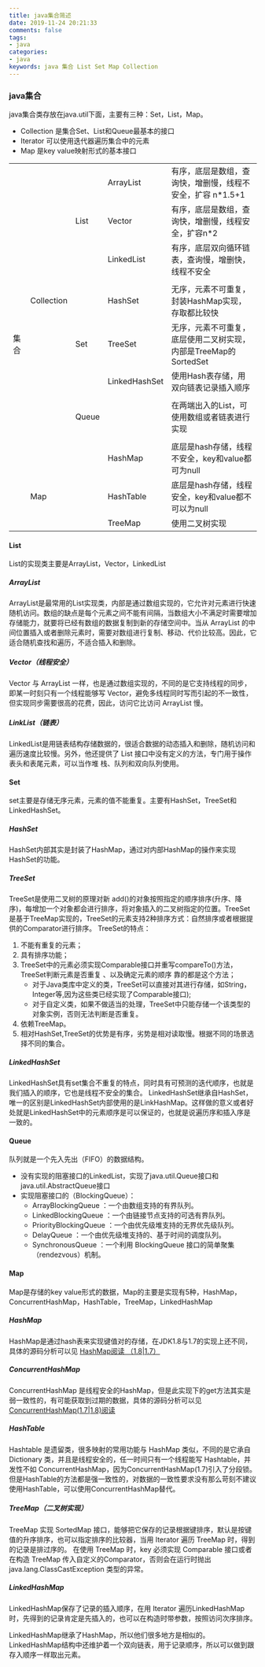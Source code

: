 ```yaml
---
title: java集合简述
date: 2019-11-24 20:21:33
comments: false
tags: 
- java
categories: 
- java
keywords: java 集合 List Set Map Collection
---
```


### java集合

java集合类存放在java.util下面，主要有三种：Set，List，Map。

- Collection 是集合Set、List和Queue最基本的接口
- Iterator 可以使用迭代器遍历集合中的元素
- Map 是key value映射形式的基本接口

|     |            |           |                |                                                                |
| --- | ---------- | --------- | -------------- | -------------------------------------------------------------- |
|     |            |           |  ArrayList     | 有序，底层是数组，查询快，增删慢，线程不安全，扩容 n*1.5+1            |
|     |            |  List     |  Vector        | 有序，底层是数组，查询快，增删慢，线程安全，扩容n*2                   |
|     |            |           |  LinkedList    | 有序，底层双向循环链表，查询慢，增删快，线程不安全                    |
|     |            |           |                |                                                                |
|     | Collection |           |  HashSet       | 无序，元素不可重复，封装HashMap实现，存取都比较快                    |
|集合 |             |  Set     |  TreeSet        | 无序，元素不可重复，底层使用二叉树实现，内部是TreeMap的SortedSet     |
|     |            |           |  LinkedHashSet | 使用Hash表存储，用双向链表记录插入顺序                              |
|     |            |           |                |                                                                |
|     |            |  Queue    |                | 在两端出入的List，可使用数组或者链表进行实现                         |
|     |            |           |                |                                                                |
|     |            |           |  HashMap       | 底层是hash存储，线程不安全，key和value都可为null                    |
|     | Map        |           |  HashTable     | 底层是hash存储，线程安全，key和value都不可以为null                  |
|     |            |           |  TreeMap       | 使用二叉树实现                                                   |

#### List

List的实现类主要是ArrayList，Vector，LinkedList

##### ArrayList

ArrayList是最常用的List实现类，内部是通过数组实现的，它允许对元素进行快速随机访问。数组的缺点是每个元素之间不能有间隔，当数组大小不满足时需要增加存储能力，就要将已经有数组的数据复制到新的存储空间中。当从 ArrayList 的中间位置插入或者删除元素时，需要对数组进行复制、移动、代价比较高。因此，它适合随机查找和遍历，不适合插入和删除。

##### Vector（线程安全）

Vector 与 ArrayList 一样，也是通过数组实现的，不同的是它支持线程的同步，即某一时刻只有一个线程能够写 Vector，避免多线程同时写而引起的不一致性，但实现同步需要很高的花费，因此，访问它比访问 ArrayList 慢。

##### LinkList（链表）

LinkedList是用链表结构存储数据的，很适合数据的动态插入和删除，随机访问和遍历速度比较慢。另外，他还提供了 List 接口中没有定义的方法，专门用于操作表头和表尾元素，可以当作堆 栈、队列和双向队列使用。

#### Set

set主要是存储无序元素，元素的值不能重复。主要有HashSet，TreeSet和LinkedHashSet。

##### HashSet

HashSet内部其实是封装了HashMap，通过对内部HashMap的操作来实现HashSet的功能。

##### TreeSet

TreeSet是使用二叉树的原理对新 add()的对象按照指定的顺序排序(升序、降序)，每增加一个对象都会进行排序，将对象插入的二叉树指定的位置。TreeSet是基于TreeMap实现的，TreeSet的元素支持2种排序方式：自然排序或者根据提供的Comparator进行排序。
TreeSet的特点：
1. 不能有重复的元素；
2. 具有排序功能；
3. TreeSet中的元素必须实现Comparable接口并重写compareTo()方法，TreeSet判断元素是否重复 、以及确定元素的顺序 靠的都是这个方法；
    - 对于Java类库中定义的类，TreeSet可以直接对其进行存储，如String，Integer等,因为这些类已经实现了Comparable接口);
    - 对于自定义类，如果不做适当的处理，TreeSet中只能存储一个该类型的对象实例，否则无法判断是否重复。
4. 依赖TreeMap。
5. 相对HashSet,TreeSet的优势是有序，劣势是相对读取慢。根据不同的场景选择不同的集合。

##### LinkedHashSet

LinkedHashSet具有set集合不重复的特点，同时具有可预测的迭代顺序，也就是我们插入的顺序，它也是线程不安全的集合。
LinkedHashSet继承自HashSet，唯一的区别是LinkedHashSet内部使用的是LinkHashMap。这样做的意义或者好处就是LinkedHashSet中的元素顺序是可以保证的，也就是说遍历序和插入序是一致的。

#### Queue

队列就是一个先入先出（FIFO）的数据结构。

- 没有实现的阻塞接口的LinkedList，实现了java.util.Queue接口和java.util.AbstractQueue接口
- 实现阻塞接口的（BlockingQueue）：
    - ArrayBlockingQueue ：一个由数组支持的有界队列。
    - LinkedBlockingQueue ：一个由链接节点支持的可选有界队列。
    - PriorityBlockingQueue ：一个由优先级堆支持的无界优先级队列。
    - DelayQueue ：一个由优先级堆支持的、基于时间的调度队列。
    - SynchronousQueue ：一个利用 BlockingQueue 接口的简单聚集（rendezvous）机制。

#### Map

Map是存储的key value形式的数据，Map的主要是实现有5种，HashMap，ConcurrentHashMap，HashTable，TreeMap，LinkedHashMap

##### HashMap 

HashMap是通过hash表来实现键值对的存储，在JDK1.8与1.7的实现上还不同，具体的源码分析可以见 [HashMap阅读 （1.8|1.7）](http://fk5431.com/20191114/javasource/util/1_HashMap/)

##### ConcurrentHashMap

ConcurrentHashMap 是线程安全的HashMap，但是此实现下的get方法其实是弱一致性的，有可能获取到过期的数据，具体的源码分析可以见 [ConcurrentHashMap(1.7|1.8)阅读](http://fk5431.com/20191114/javasource/util/4_ConcurrentHashMap/)

##### HashTable

Hashtable 是遗留类，很多映射的常用功能与 HashMap 类似，不同的是它承自 Dictionary 类，并且是线程安全的，任一时间只有一个线程能写 Hashtable，并发性不如 ConcurrentHashMap，因为ConcurrentHashMap(1.7)引入了分段锁。但是HashTable的方法都是强一致性的，对数据的一致性要求没有那么苛刻不建议使用HashTable，可以使用ConcurrentHashMap替代。

##### TreeMap（二叉树实现）

TreeMap 实现 SortedMap 接口，能够把它保存的记录根据键排序，默认是按键值的升序排序，也可以指定排序的比较器，当用 Iterator 遍历 TreeMap 时，得到的记录是排过序的。
在使用 TreeMap 时，key 必须实现 Comparable 接口或者在构造 TreeMap 传入自定义的Comparator，否则会在运行时抛出 java.lang.ClassCastException 类型的异常。

##### LinkedHashMap

LinkedHashMap保存了记录的插入顺序，在用 Iterator 遍历LinkedHashMap 时，先得到的记录肯定是先插入的，也可以在构造时带参数，按照访问次序排序。

LinkedHashMap继承了HashMap，所以他们很多地方是相似的。LinkedHashMap结构中还维护着一个双向链表，用于记录顺序，所以可以做到跟存入顺序一样取出元素。












